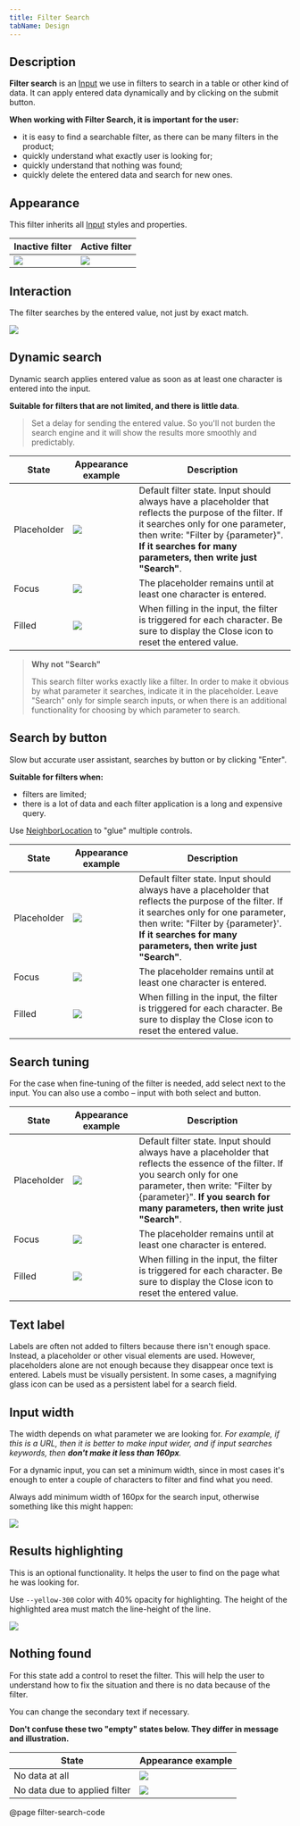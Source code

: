 ```yaml
---
title: Filter Search
tabName: Design
---
```


## Description

**Filter search** is an [Input](/components/input/) we use in filters to search in a table or other kind of data. It can apply entered data dynamically and by clicking on the submit button.

**When working with Filter Search, it is important for the user:**

- it is easy to find a searchable filter, as there can be many filters in the product;
- quickly understand what exactly user is looking for;
- quickly understand that nothing was found;
- quickly delete the entered data and search for new ones.

## Appearance

This filter inherits all [Input](/components/input/) styles and properties.

| Inactive filter                 | Active filter                  |
| ------------------------------- | ------------------------------ |
| ![](static/filters-default.png) | ![](static/filters-active.png) |

## Interaction

The filter searches by the entered value, not just by exact match.

![](static/search-results.png)

## Dynamic search

Dynamic search applies entered value as soon as at least one character is entered into the input.

**Suitable for filters that are not limited, and there is little data**.

> Set a delay for sending the entered value. So you'll not burden the search engine and it will show the results more smoothly and predictably.

| State       | Appearance example          | Description                                                                                                                                                                                                                                         |
| ----------- | --------------------------- | --------------------------------------------------------------------------------------------------------------------------------------------------------------------------------------------------------------------------------------------------- |
| Placeholder | ![](static/placeholder.png) | Default filter state. Input should always have a placeholder that reflects the purpose of the filter. If it searches only for one parameter, then write: "Filter by {parameter}". **If it searches for many parameters, then write just "Search"**. |
| Focus       | ![](static/focus.png)       | The placeholder remains until at least one character is entered.                                                                                                                                                                                    |
| Filled      | ![](static/filled.png)      | When filling in the input, the filter is triggered for each character. Be sure to display the Close icon to reset the entered value.                                                                                                                |

> **Why not "Search"**
>
> This search filter works exactly like a filter. In order to make it obvious by what parameter it searches, indicate it in the placeholder. Leave "Search" only for simple search inputs, or when there is an additional functionality for choosing by which parameter to search.

## Search by button

Slow but accurate user assistant, searches by button or by clicking "Enter".

**Suitable for filters when:**

- filters are limited;
- there is a lot of data and each filter application is a long and expensive query.

Use [NeighborLocation](/utils/neighbor-location/) to "glue" multiple controls.

| State       | Appearance example                 | Description                                                                                                                                                                                                                                         |
| ----------- | ---------------------------------- | --------------------------------------------------------------------------------------------------------------------------------------------------------------------------------------------------------------------------------------------------- |
| Placeholder | ![](static/placeholder-button.png) | Default filter state. Input should always have a placeholder that reflects the purpose of the filter. If it searches only for one parameter, then write: "Filter by {parameter}'. **If it searches for many parameters, then write just "Search"**. |
| Focus       | ![](static/focus-button.png)       | The placeholder remains until at least one character is entered.                                                                                                                                                                                    |
| Filled      | ![](static/filled-button.png)      | When filling in the input, the filter is triggered for each character. Be sure to display the Close icon to reset the entered value.                                                                                                                |

## Search tuning

For the case when fine-tuning of the filter is needed, add select next to the input. You can also use a combo – input with both select and button.

| State       | Appearance example                 | Description                                                                                                                                                                                                                                       |
| ----------- | ---------------------------------- | ------------------------------------------------------------------------------------------------------------------------------------------------------------------------------------------------------------------------------------------------- |
| Placeholder | ![](static/placeholder-select.png) | Default filter state. Input should always have a placeholder that reflects the essence of the filter. If you search only for one parameter, then write: "Filter by {parameter}". **If you search for many parameters, then write just "Search"**. |
| Focus       | ![](static/focus-select.png)       | The placeholder remains until at least one character is entered.                                                                                                                                                                                  |
| Filled      | ![](static/filled-select.png)      | When filling in the input, the filter is triggered for each character. Be sure to display the Close icon to reset the entered value.                                                                                                              |

## Text label

Labels are often not added to filters because there isn't enough space. Instead, a placeholder or other visual elements are used. However, placeholders alone are not enough because they disappear once text is entered. Labels must be visually persistent. In some cases, a magnifying glass icon can be used as a persistent label for a search field.

## Input width

The width depends on what parameter we are looking for. _For example, if this is a URL, then it is better to make input wider, and if input searches keywords, then **don't make it less than 160px**._

For a dynamic input, you can set a minimum width, since in most cases it's enough to enter a couple of characters to filter and find what you need.

Always add minimum width of 160px for the search input, otherwise something like this might happen:

![](static/filter-search-yes-no.png)

## Results highlighting

This is an optional functionality. It helps the user to find on the page what he was looking for.

Use `--yellow-300` color with 40% opacity for highlighting. The height of the highlighted area must match the line-height of the line.

![](static/highlighting.png)

## Nothing found

For this state add a control to reset the filter. This will help the user to understand how to fix the situation and there is no data because of the filter.

You can change the secondary text if necessary.

**Don't confuse these two "empty" states below. They differ in message and illustration.**

| State                         | Appearance example            |
| ----------------------------- | ----------------------------- |
| No data at all                | ![](static/empty-no-data.png) |
| No data due to applied filter | ![](static/empty-filter.png)  |

@page filter-search-code
